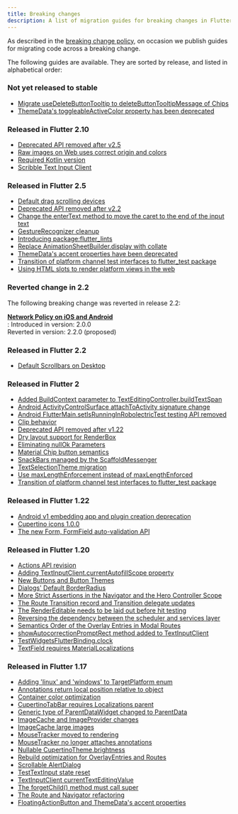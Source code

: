 ```yaml
---
title: Breaking changes
description: A list of migration guides for breaking changes in Flutter.
---
```


As described in the [breaking change policy][],
on occasion we publish guides
for migrating code across a breaking change.

The following guides are available. They are sorted by
release, and listed in alphabetical order:

### Not yet released to stable

* [Migrate useDeleteButtonTooltip to deleteButtonTooltipMessage of Chips][]
* [ThemeData's toggleableActiveColor property has been deprecated][]

[Migrate useDeleteButtonTooltip to deleteButtonTooltipMessage of Chips]: {{site.url}}/release/breaking-changes/chip-usedeletebuttontooltip-migration
[ThemeData's toggleableActiveColor property has been deprecated]: {{site.url}}/release/breaking-changes/toggleable-active-color

### Released in Flutter 2.10

* [Deprecated API removed after v2.5][]
* [Raw images on Web uses correct origin and colors][]
* [Required Kotlin version][]
* [Scribble Text Input Client][]

[Deprecated API removed after v2.5]: {{site.url}}/release/breaking-changes/2-5-deprecations
[Raw images on Web uses correct origin and colors]: {{site.url}}/release/breaking-changes/raw-images-on-web-uses-correct-origin-and-colors
[Required Kotlin version]: {{site.url}}/release/breaking-changes/kotlin-version
[Scribble Text Input Client]: {{site.url}}/release/breaking-changes/scribble-text-input-client

### Released in Flutter 2.5

* [Default drag scrolling devices][]
* [Deprecated API removed after v2.2][]
* [Change the enterText method to move the caret to the end of the input text][]
* [GestureRecognizer cleanup][]
* [Introducing package:flutter_lints][]
* [Replace AnimationSheetBuilder.display with collate][]
* [ThemeData's accent properties have been deprecated][]
* [Transition of platform channel test interfaces to flutter_test package][]
* [Using HTML slots to render platform views in the web][]

[Change the enterText method to move the caret to the end of the input text]: {{site.url}}/release/breaking-changes/enterText-trailing-caret
[Default drag scrolling devices]: {{site.url}}/release/breaking-changes/default-scroll-behavior-drag
[Deprecated API removed after v2.2]: {{site.url}}/release/breaking-changes/2-2-deprecations
[GestureRecognizer cleanup]: {{site.url}}/release/breaking-changes/gesture-recognizer-add-allowed-pointer
[Introducing package:flutter_lints]: {{site.url}}/release/breaking-changes/flutter-lints-package
[Replace AnimationSheetBuilder.display with collate]: {{site.url}}/release/breaking-changes/animation-sheet-builder-display
[ThemeData's accent properties have been deprecated]: {{site.url}}/release/breaking-changes/theme-data-accent-properties
[Transition of platform channel test interfaces to flutter_test package]: {{site.url}}/release/breaking-changes/mock-platform-channels
[Using HTML slots to render platform views in the web]: {{site.url}}/release/breaking-changes/platform-views-using-html-slots-web

### Reverted change in 2.2

The following breaking change was reverted in release 2.2:

<b>[Network Policy on iOS and Android][]</b><br>
:  Introduced in version: 2.0.0<br>
   Reverted in version:   2.2.0 (proposed)

[Network Policy on iOS and Android]: {{site.url}}/release/breaking-changes/network-policy-ios-android

### Released in Flutter 2.2

* [Default Scrollbars on Desktop][]

[Default Scrollbars on Desktop]: {{site.url}}/release/breaking-changes/default-desktop-scrollbars

### Released in Flutter 2

* [Added BuildContext parameter to TextEditingController.buildTextSpan][]
* [Android ActivityControlSurface attachToActivity signature change][]
* [Android FlutterMain.setIsRunningInRobolectricTest testing API removed][]
* [Clip behavior][]
* [Deprecated API removed after v1.22][]
* [Dry layout support for RenderBox][]
* [Eliminating nullOk Parameters][]
* [Material Chip button semantics][]
* [SnackBars managed by the ScaffoldMessenger][]
* [TextSelectionTheme migration][]
* [Use maxLengthEnforcement instead of maxLengthEnforced][]
* [Transition of platform channel test interfaces to flutter_test package][]

[Added BuildContext parameter to TextEditingController.buildTextSpan]: {{site.url}}/release/breaking-changes/buildtextspan-buildcontext
[Android ActivityControlSurface attachToActivity signature change]: {{site.url}}/release/breaking-changes/android-activity-control-surface-attach
[Android FlutterMain.setIsRunningInRobolectricTest testing API removed]: {{site.url}}/release/breaking-changes/android-setIsRunningInRobolectricTest-removed
[Clip behavior]: {{site.url}}/release/breaking-changes/clip-behavior
[Deprecated API removed after v1.22]: {{site.url}}/release/breaking-changes/1-22-deprecations
[Dry layout support for RenderBox]: {{site.url}}/release/breaking-changes/renderbox-dry-layout
[Eliminating nullOk Parameters]: {{site.url}}/release/breaking-changes/eliminating-nullok-parameters
[Material Chip button semantics]: {{site.url}}/release/breaking-changes/material-chip-button-semantics
[SnackBars managed by the ScaffoldMessenger]: {{site.url}}/release/breaking-changes/scaffold-messenger
[TextSelectionTheme migration]: {{site.url}}/release/breaking-changes/text-selection-theme
[Use maxLengthEnforcement instead of maxLengthEnforced]: {{site.url}}/release/breaking-changes/use-maxLengthEnforcement-instead-of-maxLengthEnforced
[Transition of platform channel test interfaces to flutter_test package]: {{site.url}}/release/breaking-changes/mock-platform-channels

### Released in Flutter 1.22

* [Android v1 embedding app and plugin creation deprecation][]
* [Cupertino icons 1.0.0][]
* [The new Form, FormField auto-validation API][]


[Android v1 embedding app and plugin creation deprecation]: {{site.url}}/release/breaking-changes/android-v1-embedding-create-deprecation
[Cupertino icons 1.0.0]: {{site.url}}/release/breaking-changes/cupertino-icons-1.0.0
[The new Form, FormField auto-validation API]: {{site.url}}/release/breaking-changes/form-field-autovalidation-api

### Released in Flutter 1.20

* [Actions API revision][]
* [Adding TextInputClient.currentAutofillScope property][]
* [New Buttons and Button Themes][]
* [Dialogs' Default BorderRadius][]
* [More Strict Assertions in the Navigator and the Hero Controller Scope][]
* [The Route Transition record and Transition delegate updates][]
* [The RenderEditable needs to be laid out before hit testing][]
* [Reversing the dependency between the scheduler and services layer][]
* [Semantics Order of the Overlay Entries in Modal Routes][]
* [showAutocorrectionPromptRect method added to TextInputClient][]
* [TestWidgetsFlutterBinding.clock][]
* [TextField requires MaterialLocalizations][]

[Actions API revision]: {{site.url}}/release/breaking-changes/actions-api-revision
[Adding TextInputClient.currentAutofillScope property]: {{site.url}}/release/breaking-changes/add-currentAutofillScope-to-TextInputClient
[New Buttons and Button Themes]: {{site.url}}/release/breaking-changes/buttons
[Dialogs' Default BorderRadius]: {{site.url}}/release/breaking-changes/dialog-border-radius
[More Strict Assertions in the Navigator and the Hero Controller Scope]: {{site.url}}/release/breaking-changes/hero-controller-scope
[Reversing the dependency between the scheduler and services layer]: {{site.url}}/release/breaking-changes/services-scheduler-dependency-reversed
[The RenderEditable needs to be laid out before hit testing]: {{site.url}}/release/breaking-changes/rendereditable-layout-before-hit-test
[Semantics Order of the Overlay Entries in Modal Routes]: {{site.url}}/release/breaking-changes/modal-router-semantics-order
[showAutocorrectionPromptRect method added to TextInputClient]: {{site.url}}/release/breaking-changes/add-showAutocorrectionPromptRect
[TestWidgetsFlutterBinding.clock]: {{site.url}}/release/breaking-changes/test-widgets-flutter-binding-clock
[TextField requires MaterialLocalizations]: {{site.url}}/release/breaking-changes/text-field-material-localizations
[The Route Transition record and Transition delegate updates]: {{site.url}}/release/breaking-changes/route-transition-record-and-transition-delegate

### Released in Flutter 1.17

* [Adding 'linux' and 'windows' to TargetPlatform enum][]
* [Annotations return local position relative to object][]
* [Container color optimization][]
* [CupertinoTabBar requires Localizations parent][]
* [Generic type of ParentDataWidget changed to ParentData][]
* [ImageCache and ImageProvider changes][]
* [ImageCache large images][]
* [MouseTracker moved to rendering][]
* [MouseTracker no longer attaches annotations][]
* [Nullable CupertinoTheme.brightness][]
* [Rebuild optimization for OverlayEntries and Routes][]
* [Scrollable AlertDialog][]
* [TestTextInput state reset][]
* [TextInputClient currentTextEditingValue][]
* [The forgetChild() method must call super][]
* [The Route and Navigator refactoring][]
* [FloatingActionButton and ThemeData's accent properties][]

[Adding 'linux' and 'windows' to TargetPlatform enum]: {{site.url}}/release/breaking-changes/target-platform-linux-windows
[Annotations return local position relative to object]: {{site.url}}/release/breaking-changes/annotations-return-local-position-relative-to-object
[breaking change policy]: {{site.url}}/resources/compatibility
[Container color optimization]: {{site.url}}/release/breaking-changes/container-color
[CupertinoTabBar requires Localizations parent]: {{site.url}}/release/breaking-changes/cupertino-tab-bar-localizations
[Generic type of ParentDataWidget changed to ParentData]: {{site.url}}/release/breaking-changes/parent-data-widget-generic-type
[ImageCache and ImageProvider changes]: {{site.url}}/release/breaking-changes/image-cache-and-provider
[ImageCache large images]: {{site.url}}/release/breaking-changes/imagecache-large-images
[MouseTracker moved to rendering]: {{site.url}}/release/breaking-changes/mouse-tracker-moved-to-rendering
[MouseTracker no longer attaches annotations]: {{site.url}}/release/breaking-changes/mouse-tracker-no-longer-attaches-annotations
[Nullable CupertinoTheme.brightness]: {{site.url}}/release/breaking-changes/nullable-cupertinothemedata-brightness
[Rebuild optimization for OverlayEntries and Routes]: {{site.url}}/release/breaking-changes/overlay-entry-rebuilds
[Replace AnimationSheetBuilder.display with collate]: {{site.url}}/release/breaking-changes/animation-sheet-builder-display
[Scrollable AlertDialog]: {{site.url}}/release/breaking-changes/scrollable-alert-dialog
[TestTextInput state reset]: {{site.url}}/release/breaking-changes/test-text-input
[TextInputClient currentTextEditingValue]: {{site.url}}/release/breaking-changes/text-input-client-current-value
[The forgetChild() method must call super]: {{site.url}}/release/breaking-changes/forgetchild-call-super
[The Route and Navigator refactoring]: {{site.url}}/release/breaking-changes/route-navigator-refactoring
[FloatingActionButton and ThemeData's accent properties]: {{site.url}}/release/breaking-changes/fab-theme-data-accent-properties
